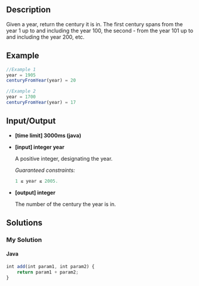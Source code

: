 ## Description

Given a year, return the century it is in. The first century spans from the year 1 up to and including the year 100, the second - from the year 101 up to and including the year 200, etc.

## Example

```Javascript
//Example 1
year = 1905
centuryFromYear(year) = 20

//Example 2
year = 1700
centuryFromYear(year) = 17
```

## Input/Output

- **[time limit] 3000ms (java)** <br>
- **[input] integer year** <br>

	A positive integer, designating the year.

	*Guaranteed constraints:* <br>
	```Javascript
	1 ≤ year ≤ 2005.
	```

- **[output] integer** <br>

	The number of the century the year is in.

## Solutions
### My Solution
#### Java
```Javascript
int add(int param1, int param2) {
	return param1 + param2;
}
```